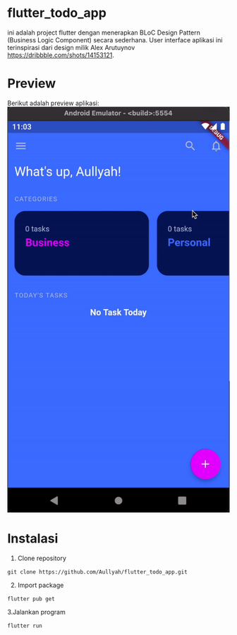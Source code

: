 # flutter_todo_app
ini adalah project flutter dengan menerapkan BLoC Design Pattern (Business Logic Component) secara sederhana. User interface aplikasi ini terinspirasi dari design milik Alex Arutuynov https://dribbble.com/shots/14153121.

# Preview
Berikut adalah preview aplikasi:<br />
![Preview](https://github.com/Aullyah/flutter_todo_app/blob/main/assets/preview.gif?raw=true "Preview aplikasi")

# Instalasi
1. Clone repository
```
git clone https://github.com/Aullyah/flutter_todo_app.git
```

2. Import package
```
flutter pub get
```

3.Jalankan program
```
flutter run
```

